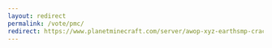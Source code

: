 ```yaml
---
layout: redirect
permalink: /vote/pmc/
redirect: https://www.planetminecraft.com/server/awop-xyz-earthsmp-cracked/vote/
---
```

